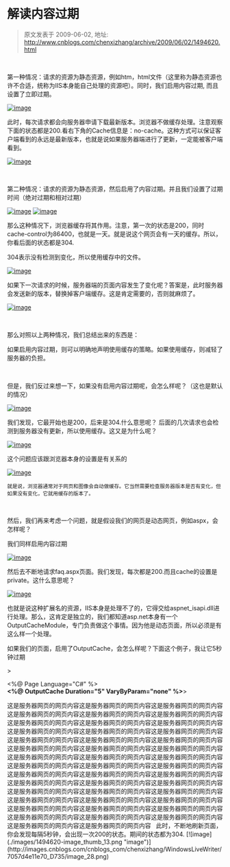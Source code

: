 # 解读内容过期 
> 原文发表于 2009-06-02, 地址: http://www.cnblogs.com/chenxizhang/archive/2009/06/02/1494620.html 


 

 第一种情况：请求的资源为静态资源，例如htm，html文件（这里称为静态资源也许不合适，统称为IIS本身能自己处理的资源吧）。同时，我们启用内容过期, 而且设置了立即过期。

 [![image](./images/1494620-image_thumb_1.png "image")](http://images.cnblogs.com/cnblogs_com/chenxizhang/WindowsLiveWriter/7057d4e11e70_D735/image_4.png) 

 此时，每次请求都会向服务器申请下载最新版本。浏览器不做缓存处理。注意观察下面的状态都是200.看右下角的Cache信息是：no-cache。这种方式可以保证客户端看到的永远是最新版本，也就是说如果服务器端进行了更新，一定能被客户端看到。

 [![image](./images/1494620-image_thumb_2.png "image")](http://images.cnblogs.com/cnblogs_com/chenxizhang/WindowsLiveWriter/7057d4e11e70_D735/image_6.png) 

  

 第二种情况：请求的资源为静态资源，然后启用了内容过期。并且我们设置了过期时间（绝对过期和相对过期）

 [![image](./images/1494620-image_thumb_3.png "image")](http://images.cnblogs.com/cnblogs_com/chenxizhang/WindowsLiveWriter/7057d4e11e70_D735/image_8.png) [![image](./images/1494620-image_thumb_4.png "image")](http://images.cnblogs.com/cnblogs_com/chenxizhang/WindowsLiveWriter/7057d4e11e70_D735/image_10.png) 

 那么这种情况下，浏览器缓存将其作用。注意，第一次的状态是200，同时cache-control为86400，也就是一天。就是说这个网页会有一天的缓存。所以，你看后面的状态都是304.

 304表示没有检测到变化，所以使用缓存中的文件。

 [![image](./images/1494620-image_thumb_5.png "image")](http://images.cnblogs.com/cnblogs_com/chenxizhang/WindowsLiveWriter/7057d4e11e70_D735/image_12.png) 

 如果下一次请求的时候，服务器端的页面内容发生了变化呢？答案是，此时服务器会发送新的版本，替换掉客户端缓存。这是肯定需要的，否则就麻烦了。

 [![image](./images/1494620-image_thumb_8.png "image")](http://images.cnblogs.com/cnblogs_com/chenxizhang/WindowsLiveWriter/7057d4e11e70_D735/image_18.png) 

  

 那么对照以上两种情况，我们总结出来的东西是：

 如果启用内容过期，则可以明确地声明使用缓存的策略。如果使用缓存，则减轻了服务器的负担。

  

 但是，我们反过来想一下，如果没有启用内容过期呢，会怎么样呢？（这也是默认的情况）

 [![image](./images/1494620-image_thumb_9.png "image")](http://images.cnblogs.com/cnblogs_com/chenxizhang/WindowsLiveWriter/7057d4e11e70_D735/image_20.png) 

 我们发现，它最开始也是200，后来是304.什么意思呢？ 后面的几次请求也会检测到服务器没有更新，所以使用缓存。这又是为什么呢？

 [![image](./images/1494620-image_thumb_10.png "image")](http://images.cnblogs.com/cnblogs_com/chenxizhang/WindowsLiveWriter/7057d4e11e70_D735/image_22.png) 

 这个问题应该跟浏览器本身的设置是有关系的

 [![image](./images/1494620-image_thumb_11.png "image")](http://images.cnblogs.com/cnblogs_com/chenxizhang/WindowsLiveWriter/7057d4e11e70_D735/image_24.png) 

    就是说，浏览器通常对于网页和图像会自动做缓存。它当然需要检查服务器版本是否有变化，但如果没有变化，它就用缓存的版本了。

  

 然后，我们再来考虑一个问题，就是假设我们的网页是动态网页，例如aspx，会怎样呢？

 我们同样启用内容过期

 [![image](http://images.cnblogs.com/cnblogs_com/chenxizhang/WindowsLiveWriter/7057d4e11e70_D735/image_thumb_3.png "image")](http://images.cnblogs.com/cnblogs_com/chenxizhang/WindowsLiveWriter/7057d4e11e70_D735/image_8.png)

 然后去不断地请求faq.aspx页面。我们发现，每次都是200.而且cache的设置是private。这什么意思呢？

 [![image](./images/1494620-image_thumb_12.png "image")](http://images.cnblogs.com/cnblogs_com/chenxizhang/WindowsLiveWriter/7057d4e11e70_D735/image_26.png) 

 也就是说这种扩展名的资源，IIS本身是处理不了的，它得交给aspnet\_isapi.dll进行处理。那么，这肯定是独立的，我们都知道asp.net本身有一个OutputCacheModule，专门负责做这个事情。因为他是动态页面，所以必须是有这么样一个处理。

 如果我们的页面，启用了OutputCache，会怎么样呢？下面这个例子，我让它5秒钟过期

 <!DOCTYPE html PUBLIC "-//W3C//DTD XHTML 1.0 Transitional//EN" "<http://www.w3.org/TR/xhtml1/DTD/xhtml1-transitional.dtd">>  
<%@ Page Language="C#" %>  
**<%@ OutputCache Duration="5" VaryByParam="none" %>**<html dir="ltr" xmlns="<http://www.w3.org/1999/xhtml">> <head runat="server">  
<meta http-equiv="Content-Type" content="text/html; charset=utf-8" />  
<title>这是服务器网页</title>  
</head> <body> <form id="form1" runat="server">  
</form>  
这是服务器网页的网页内容这是服务器网页的网页内容这是服务器网页的网页内容这是服务器网页的网页内容这是服务器网页的网页内容这是服务器网页的网页内容这是服务器网页的网页内容这是服务器网页的网页内容这是服务器网页的网页内容这是服务器网页的网页内容这是服务器网页的网页内容这是服务器网页的网页内容这是服务器网页的网页内容这是服务器网页的网页内容这是服务器网页的网页内容这是服务器网页的网页内容这是服务器网页的网页内容这是服务器网页的网页内容这是服务器网页的网页内容这是服务器网页的网页内容这是服务器网页的网页内容这是服务器网页的网页内容这是服务器网页的网页内容这是服务器网页的网页内容这是服务器网页的网页内容这是服务器网页的网页内容这是服务器网页的网页内容这是服务器网页的网页内容这是服务器网页的网页内容这是服务器网页的网页内容这是服务器网页的网页内容这是服务器网页的网页内容这是服务器网页的网页内容这是服务器网页的网页内容这是服务器网页的网页内容这是服务器网页的网页内容这是服务器网页的网页内容这是服务器网页的网页内容这是服务器网页的网页内容这是服务器网页的网页内容这是服务器网页的网页内容这是服务器网页的网页内容这是服务器网页的网页内容这是服务器网页的网页内容  
</body> </html>   此时，不断地刷新页面，你会发现每隔5秒钟，会出现一次200的状态。期间的状态都为304. [![image](./images/1494620-image_thumb_13.png "image")](http://images.cnblogs.com/cnblogs_com/chenxizhang/WindowsLiveWriter/7057d4e11e70_D735/image_28.png)















